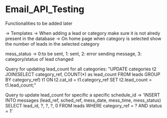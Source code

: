 # Email_API_Testing

Functionalities to be added later

-> Templates
-> When adding a lead or category make sure it is not alredy present in the database
-> On home page when category is selected show the number of leads in the selected category

mess_status -> 0:to be sent, 1: sent, 2: error sending message, 3: category/status of lead changed

Query for updating lead_count for all categories:
"UPDATE categories t2 JOIN(SELECT category_ref, COUNT(*) as lead_count FROM leads GROUP BY category_ref) t1 ON t2.cat_id = t1.category_ref SET t2.lead_count = t1.lead_count;"

Query to update lead_count for specific a specific schedule_id ->
'INSERT INTO messages (lead_ref, sched_ref, mess_date, mess_time, mess_status) SELECT lead_id, ?, ?, ?, 0 FROM leads WHERE category_ref = ? AND status = 1'